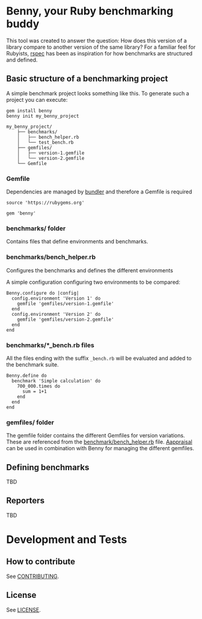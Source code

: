 # Benny, your Ruby benchmarking buddy

This tool was created to answer the question: How does this version of a library compare to another version of the same library?
For a familiar feel for Rubyists, [rspec](https://github.com/rspec/rspec-core) has been as inspiration for how benchmarks are structured and defined.

## Basic structure of a benchmarking project

A simple benchmark project looks something like this. To generate such a project you can execute:

```
gem install benny
benny init my_benny_project
```

```
my_benny_project/
    ├── benchmarks/
    │   ├── bench_helper.rb
    │   └── test_bench.rb
    ├── gemfiles/
    │   ├── version-1.gemfile
    │   └── version-2.gemfile
    └── Gemfile
```

### Gemfile
Dependencies are managed by [bundler](https://github.com/rubygems/rubygems/tree/master/bundler) and therefore a Gemfile is required

```
source 'https://rubygems.org'

gem 'benny'
```

### benchmarks/ folder
Contains files that define environments and benchmarks.

### benchmarks/bench_helper.rb
Configures the benchmarks and defines the different environments

A simple configuration configuring two environments to be compared:
```
Benny.configure do |config|
  config.environment 'Version 1' do
    gemfile 'gemfiles/version-1.gemfile'
  end
  config.environment 'Version 2' do
    gemfile 'gemfiles/version-2.gemfile'
  end
end
```

### benchmarks/*_bench.rb files
All the files ending with the suffix `_bench.rb` will be evaluated and added to the benchmark suite.


```
Benny.define do
  benchmark 'Simple calculation' do
    700_000.times do
      sum = 1+1
    end
  end
end
```

### gemfiles/ folder

The gemfile folder contains the different Gemfiles for version variations. These are referenced from the [benchmark/bench_helper.rb](#benchmarksbench_helperrb) file.
[Aappraisal](https://github.com/thoughtbot/appraisal) can be used in combination with Benny for managing the different gemfiles.

## Defining benchmarks

TBD

## Reporters

TBD

# Development and Tests

## How to contribute
See [CONTRIBUTING](CONTRIBUTING.md).

## License

See [LICENSE](LICENSE).